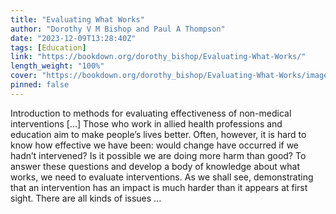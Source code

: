 ```yaml
---
title: "Evaluating What Works"
author: "Dorothy V M Bishop and Paul A Thompson"
date: "2023-12-09T13:28:40Z"
tags: [Education]
link: "https://bookdown.org/dorothy_bishop/Evaluating-What-Works/"
length_weight: "100%"
cover: "https://bookdown.org/dorothy_bishop/Evaluating-What-Works/images/cover_image.png"
pinned: false
---
```


Introduction to methods for evaluating effectiveness of non-medical interventions [...] Those who work in allied health professions and education aim to make people’s lives better. Often, however, it is hard to know how effective we have been: would change have occurred if we hadn’t intervened? Is it possible we are doing more harm than good? To answer these questions and develop a body of knowledge about what works, we need to evaluate interventions. As we shall see, demonstrating that an intervention has an impact is much harder than it appears at first sight. There are all kinds of issues ...
